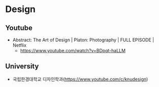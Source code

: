 # Design

## Youtube
* Abstract: The Art of Design | Platon: Photography | FULL EPISODE | Netflix
  - https://www.youtube.com/watch?v=BDpqt-haLLM

## University
* 국립한경대학교 디자인학과(https://www.youtube.com/c/knudesign)
